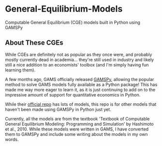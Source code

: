 # General-Equilibrium-Models
Computable General Equilibrium (CGE) models built in Python using GAMSPy

## About These CGEs
While CGEs are definitely not as popular as they once were, and probably mostly currently dead in academia... they're still used in industry and likely still a nice addition to an economists' toolbox (and I'm simply having fun learning them).

A few months ago, GAMS officially released [GAMSPy](https://github.com/GAMS-dev/gamspy), allowing the popular method to solve GAMS models fully available as a Python package! This has made me way more eager to learn it, as it is just continuing to add on to the impressive amount of support for quantitative economics in Python. 

While their [official repo](https://github.com/GAMS-dev/gamspy-examples/tree/master/models) has lots of models, this repo is for other models that haven't been made using GAMSPy in Python just yet.

Currently, all the models are from the textbook 'Textbook of Computable General Equilibrium Modeling: Programming and Simulation' by Hashimoto et al., 2010. While these models were written in GAMS, I have converted them to GAMSPy and include some writing about the models in my own words.
